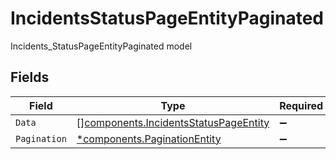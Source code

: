 # IncidentsStatusPageEntityPaginated

Incidents_StatusPageEntityPaginated model


## Fields

| Field                                                                                          | Type                                                                                           | Required                                                                                       | Description                                                                                    |
| ---------------------------------------------------------------------------------------------- | ---------------------------------------------------------------------------------------------- | ---------------------------------------------------------------------------------------------- | ---------------------------------------------------------------------------------------------- |
| `Data`                                                                                         | [][components.IncidentsStatusPageEntity](../../models/components/incidentsstatuspageentity.md) | :heavy_minus_sign:                                                                             | N/A                                                                                            |
| `Pagination`                                                                                   | [*components.PaginationEntity](../../models/components/paginationentity.md)                    | :heavy_minus_sign:                                                                             | N/A                                                                                            |